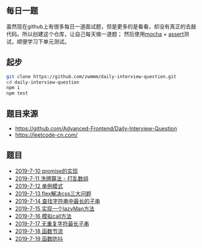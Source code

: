 ## 每日一题

虽然现在github上有很多每日一道面试题，但是更多的是看看，却没有真正的去敲代码。所以创建这个仓库，让自己每天做一道题；
然后使用[mocha](https://mochajs.org/) + [assert](http://nodejs.cn/api/assert.html)测试，顺便学习下单元测试。

## 起步

```bash
git clone https://github.com/zwmmm/daily-interview-question.git
cd daily-interview-question
npm i
npm test
```

## 题目来源

- https://github.com/Advanced-Frontend/Daily-Interview-Question
- https://leetcode-cn.com/

## 题目

- [2019-7-10 promise的实现](https://github.com/zwmmm/daily-interview-question/blob/master/js/promise.js)
- [2019-7-11 洗牌算法 - 打乱数组](https://github.com/zwmmm/daily-interview-question/blob/master/algorithm/shuffle.js)
- [2019-7-12 单例模式](https://github.com/zwmmm/daily-interview-question/blob/master/js/singleton.js)
- [2019-7-13 flex解决css三大问题](https://github.com/zwmmm/daily-interview-question/blob/master/css/flex.html)
- [2019-7-14 查找字符串中最长的子串](https://github.com/zwmmm/daily-interview-question/blob/master/css/flex.html)
- [2019-7-15 实现一个lazyMan方法](https://github.com/zwmmm/daily-interview-question/blob/master/js/lazy-man.js)
- [2019-7-16 模拟call方法](https://github.com/zwmmm/daily-interview-question/blob/master/js/call.js)
- [2019-7-17 无重复字符最长子串](https://github.com/zwmmm/daily-interview-question/blob/master/algorithm/length-of-longest-substring.js)
- [2019-7-18 函数节流](https://github.com/zwmmm/daily-interview-question/blob/master/js/throttle.js)
- [2019-7-19 函数防抖](https://github.com/zwmmm/daily-interview-question/blob/master/js/debounce.js)
